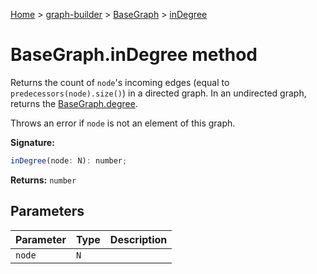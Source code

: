 [Home](./index) &gt; [graph-builder](./graph-builder.md) &gt; [BaseGraph](./graph-builder.basegraph.md) &gt; [inDegree](./graph-builder.basegraph.indegree.md)

# BaseGraph.inDegree method

Returns the count of `node`<!-- -->'s incoming edges (equal to `predecessors(node).size()`<!-- -->) in a directed graph. In an undirected graph, returns the [BaseGraph.degree](./graph-builder.basegraph.degree.md)<!-- -->.

Throws an error if `node` is not an element of this graph.

**Signature:**
```javascript
inDegree(node: N): number;
```
**Returns:** `number`

## Parameters

|  Parameter | Type | Description |
|  --- | --- | --- |
|  `node` | `N` |  |

